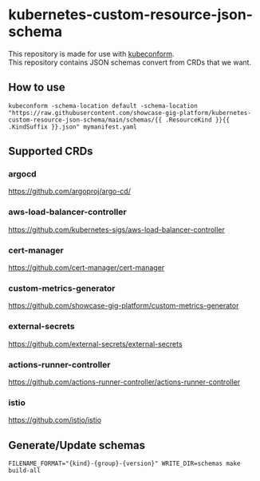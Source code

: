 # kubernetes-custom-resource-json-schema

This repository is made for use with [kubeconform](https://github.com/yannh/kubeconform).  
This repository contains JSON schemas convert from CRDs that we want.

## How to use

```
kubeconform -schema-location default -schema-location "https://raw.githubusercontent.com/showcase-gig-platform/kubernetes-custom-resource-json-schema/main/schemas/{{ .ResourceKind }}{{ .KindSuffix }}.json" mymanifest.yaml
```

## Supported CRDs

### argocd

https://github.com/argoproj/argo-cd/

### aws-load-balancer-controller

https://github.com/kubernetes-sigs/aws-load-balancer-controller

### cert-manager

https://github.com/cert-manager/cert-manager

### custom-metrics-generator

https://github.com/showcase-gig-platform/custom-metrics-generator

### external-secrets

https://github.com/external-secrets/external-secrets

### actions-runner-controller

https://github.com/actions-runner-controller/actions-runner-controller

### istio

https://github.com/istio/istio

## Generate/Update schemas

```
FILENAME_FORMAT="{kind}-{group}-{version}" WRITE_DIR=schemas make build-all
```
